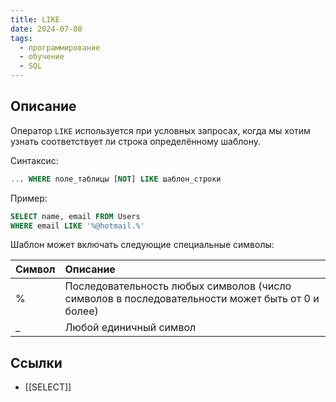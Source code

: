 ```yaml
---
title: LIKE
date: 2024-07-08
tags:
  - программирование
  - обучение
  - SQL
---
```


## Описание
Оператор `LIKE` используется при условных запросах, когда мы хотим узнать соответствует ли строка определённому шаблону.

Синтаксис:
```sql
... WHERE поле_таблицы [NOT] LIKE шаблон_строки
```

Пример:
```sql
SELECT name, email FROM Users
WHERE email LIKE '%@hotmail.%'
```

Шаблон может включать следующие специальные символы:

|Символ|Описание|
|:--|:--|
|%|Последовательность любых символов (число символов в последовательности может быть от 0 и более)|
|_|Любой единичный символ|

## Ссылки
- [[SELECT]]
